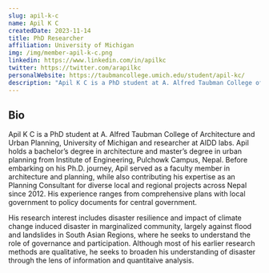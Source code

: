 ```yaml
---
slug: apil-k-c
name: Apil K C
createdDate: 2023-11-14
title: PhD Researcher
affiliation: University of Michigan
img: /img/member-apil-k-c.png
linkedin: https://www.linkedin.com/in/apilkc
twitter: https://twitter.com/arapilkc
personalWebsite: https://taubmancollege.umich.edu/student/apil-kc/
description: "Apil K C is a PhD student at A. Alfred Taubman College of Architecture and Urban Planning, University of Michigan and researcher at AIDD labs. "
---
```


## Bio
Apil K C is a PhD student at A. Alfred Taubman College of Architecture and Urban Planning, University of Michigan and researcher at AIDD labs. Apil holds a bachelor’s degree in architecture and master’s degree in urban planning from Institute of Engineering, Pulchowk Campus, Nepal. Before embarking on his Ph.D. journey, Apil served as a faculty member in architecture and planning, while also contributing his expertise as an Planning Consultant for diverse local and regional projects across Nepal since 2012. His experience ranges from comprehensive plans with local government to policy documents for central government.

His research interest includes disaster resilience and impact of climate change induced disaster in marginalized community, largely against flood and landslides in South Asian Regions, where he seeks to understand the role of governance and participation. Although most of his earlier research methods are qualitative, he seeks to broaden his understanding of disaster through the lens of information and quantitaive analysis.
